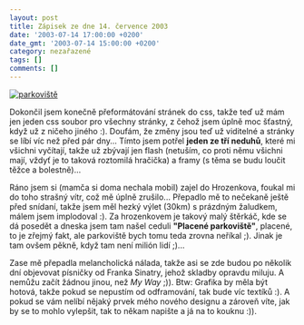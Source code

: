 ```yaml
---
layout: post
title: Zápisek ze dne 14. července 2003
date: '2003-07-14 17:00:00 +0200'
date_gmt: '2003-07-14 15:00:00 +0200'
category: nezařazené
tags: []
comments: []
---
```

<div >  <a href="%base_url%/assets/old-images/parkoviste.jpg"><img alt="parkoviště" src="%base_url%/assets/old-images/parkoviste_male.jpg"></a></div>
<p>Dokončil jsem konečně přeformátování stránek do css, takže teď už mám jen  jeden css soubor pro všechny stránky, z čehož jsem úplně moc šťastný, když už z  ničeho jiného :). Doufám, že změny jsou teď už viditelné a stránky se líbí víc  než před pár dny... Tímto jsem potřel <span style="font-weight:bold">jeden ze tří neduhů</span>,  které mi všichni vyčítají, takže už zbývají jen flash (netuším, co proti němu  všichni mají, vždyť je to taková roztomilá hračička) a framy (s těma se budu  loučit těžce a bolestně)...</p>
<p>Ráno jsem si (mamča si doma nechala mobil) zajel do  Hrozenkova, foukal mi do toho strašný vítr, což mě úplně zrušilo... Přepadlo mě  to nečekaně ještě před snídaní, takže jsem měl hezký výlet (30km) s prázdným  žaludkem, málem jsem implodoval :). Za hrozenkovem je takový malý štěrkáč, kde se  dá posedět a dneska jsem tam našel ceduli <span style="font-weight:bold">&quot;Placené  parkoviště&quot;</span>, placené, to je zřejmý fakt, ale parkoviště bych tomu teda  zrovna neříkal ;). Jinak je tam ovšem pěkně, když tam není milión lidí ;)...</p>
<p>Zase mě přepadla melancholická nálada, takže asi se zde budou po několik dní  objevovat písničky od Franka Sinatry, jehož skladby opravdu miluju. A nemůžu začít  žádnou jinou, než <i title="tady býval odkaz na soubor 'my_way.htm'">My Way</i> ;)). Btw: Grafika by měla být  hotová, takže pokud se nepustím od odframování, tak bude víc textíků :). A pokud  se vám nelíbí nějaký prvek mého nového designu a zároveň víte, jak by se to  mohlo vylepšit, tak to někam napište a já na to kouknu :)).</p>
